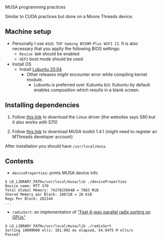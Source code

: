 MUSA programming practices

Similar to CUDA practices but done on a Moore Threads device.

## Machine setup

* Personally I use `ASUS TUF Gaming B550M-Plus WIFI II`. It is also necessary that you applly the following BIOS settings:
  * `Resize BAR` should be enabled
  * `UEFI` boot mode should be used
* Install OS
  * Install [Lubuntu 20.04](https://cdimage.ubuntu.com/lubuntu/releases/20.04.5/release/)
    * Other releases might encounter error while compiling kernel module.
      * Lubuntu is preferred over Xubuntu b/c Xubuntu by default enables composition which results in a blank screen.

## Installing dependencies

1. Follow [this link](https://www.mthreads.com/pes/drivers/driver-info?productType=DESKTOP&productModel=DESKTOP_MTT_S80&osVersion=MTT_S80_Ubuntu) to download the Linux driver (the websites says S80 but it also works with S70)

2. Follow [this link](https://developer.mthreads.com/sdk/download/musa?equipment=&os=&driverVersion=&version=) to download MUSA toolkit 1.4.1 (might need to register an MThreads developer account)

After installation you should have `/usr/local/musa`.

## Contents

* `deviceProperties`: prints MUSA device info

```
$ LD_LIBRARY_PATH=/usr/local/musa/lib ./deviceProperties
Device name: MTT S70
Total Global Memory: 7427825664B = 7083 MiB
Shared Memory per Block: 28672B = 28 KiB
Regs Per Block: 262144
...
```

* `radixSort`: an implementation of ["Fast 4-way parallel radix sorting on GPUs"](https://web.archive.org/web/20221012085306/https://vgc.poly.edu/~csilva/papers/cgf.pdf)

```
$ LD_LIBRARY_PATH=/usr/local/musa/lib ./radixSort 
Sorting 10000000 elts: 181.992 ms elapsed, 54.9475 M elts/s
Passed!
```